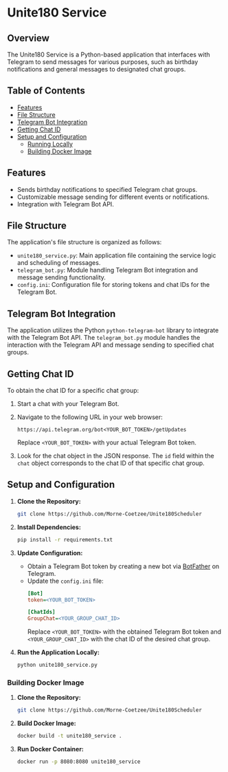 # Unite180 Service

## Overview

The Unite180 Service is a Python-based application that interfaces with Telegram to send messages for various purposes, such as birthday notifications and general messages to designated chat groups.

## Table of Contents

- [Features](#features)
- [File Structure](#file-structure)
- [Telegram Bot Integration](#telegram-bot-integration)
- [Getting Chat ID](#getting-chat-id)
- [Setup and Configuration](#setup-and-configuration)
  - [Running Locally](#running-locally)
  - [Building Docker Image](#building-docker-image)

## Features

- Sends birthday notifications to specified Telegram chat groups.
- Customizable message sending for different events or notifications.
- Integration with Telegram Bot API.

## File Structure

The application's file structure is organized as follows:

- `unite180_service.py`: Main application file containing the service logic and scheduling of messages.
- `telegram_bot.py`: Module handling Telegram Bot integration and message sending functionality.
- `config.ini`: Configuration file for storing tokens and chat IDs for the Telegram Bot.

## Telegram Bot Integration

The application utilizes the Python `python-telegram-bot` library to integrate with the Telegram Bot API. The `telegram_bot.py` module handles the interaction with the Telegram API and message sending to specified chat groups.

## Getting Chat ID

To obtain the chat ID for a specific chat group:

1. Start a chat with your Telegram Bot.
2. Navigate to the following URL in your web browser:

    ```
    https://api.telegram.org/bot<YOUR_BOT_TOKEN>/getUpdates
    ```

    Replace `<YOUR_BOT_TOKEN>` with your actual Telegram Bot token.

3. Look for the chat object in the JSON response. The `id` field within the `chat` object corresponds to the chat ID of that specific chat group.

## Setup and Configuration

1. **Clone the Repository:**
    ```bash
    git clone https://github.com/Morne-Coetzee/Unite180Scheduler
    ```

2. **Install Dependencies:**
    ```bash
    pip install -r requirements.txt
    ```

3. **Update Configuration:**
    - Obtain a Telegram Bot token by creating a new bot via [BotFather](https://t.me/BotFather) on Telegram.
    - Update the `config.ini` file:
        ```ini
        [Bot]
        token=<YOUR_BOT_TOKEN>

        [ChatIds]
        GroupChat=<YOUR_GROUP_CHAT_ID>
        ```
        Replace `<YOUR_BOT_TOKEN>` with the obtained Telegram Bot token and `<YOUR_GROUP_CHAT_ID>` with the chat ID of the desired chat group.

4. **Run the Application Locally:**
    ```bash
    python unite180_service.py
    ```

### Building Docker Image

1. **Clone the Repository:**
    ```bash
    git clone https://github.com/Morne-Coetzee/Unite180Scheduler
    ```

2. **Build Docker Image:**
    ```bash
    docker build -t unite180_service .
    ```

3. **Run Docker Container:**
    ```bash
    docker run -p 8080:8080 unite180_service
    ```
